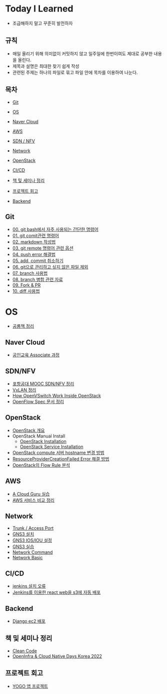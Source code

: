 # Today I Learned

- 조급해하지 말고 꾸준히 발전하자

## 규칙

- 매일 올리기 위해 의미없이 커밋하지 않고 일주일에 한번이여도 제대로 공부한 내용을 올린다.
- 제목과 설명은 최대한 찾기 쉽게 작성
- 관련된 주제는 하나의 파일로 묶고 파일 안에 목차를 이용하여 나눈다.



## 목차

- [Git](#git)
- [OS](#os)
- [Naver Cloud](#naver-cloud)
- [AWS](#aws)
- [SDN / NFV](#sdnnfv)
- [Network](#network)
- [OpenStack](#openstack)
- [CI/CD](#cicd)
- [책 및 세미나 정리](#책-및-세미나-정리)


- [프로젝트 회고](#프로젝트-회고)
- [Backend](#Backend)



## Git

- [00. git bash에서 자주 사용되는 간단한 명령어](git/00_basic_cli.md)
- [01. git comit관련 명령어](git/01_git.md)
- [02. markdown 작성법](git/02_markdown.md)
- [03. git remote 명령어 관련 옵션](git/03_git_remote.md)
- [04. push error 해결법](git/04_push_error.md)
- [05. add, commit 취소하기](git/05_restore.md)
- [06. git으로 관리하고 싶지 않은 파일 제외](git/06_git_ignore.md)
- [07. branch 사용법](git/07_branch.md)
- [08. branch 병합 관련 자료](git/08_merge_branch.md)
- [09. Fork & PR](git/09_fork_pr.md)
- [10. diff 사용법](git/10_diff.md)



# OS

- [공룡책 정리](OS/공룡책%20정리.md)



## Naver Cloud

- [공인교육 Associate 과정](Naver_Cloud/공인교육_Associate_과정.md)



## SDN/NFV

- [포항공대 MOOC SDN/NFV 정리](SDN&NFV/포항공대_MOOC_SDNNFV_정리.md)
- [VxLAN 정리](SDN&NFV/VxLAN.md)
- [How OpenVSwitch Work Inside OpenStack](SDN&NFV/How_OpenVSwitch_Works_Inside_OpenStack.md)
- [OpenFlow Spec 문서 정리](SDN&NFV/OpenFlow_Spec_정리.md)



## OpenStack

- [OpenStack 개요](OpenStack/OpenStack_개요.md)
- OpenStack Manual Install
  - [OpenStack Installation](OpenStack/OpenStack_Installation.md)
  - [OpenStack Service Installation](OpenStack/OpenStack_Service_Installation.md)
- [OpenStack compute 서버 hostname 변경 방법](OpenStack/OpenStack_Compute_Hostname_Change.md)
- [ResourceProviderCreationFailed Error 해결 방법](OpenStack/ResourceProviderCreationFailed_Error.md)
- [OpenStack의 Flow Rule 분석](OpenStack/OpenStack_OvS_FlowRule.md)



## AWS

- [A Cloud Guru 실습](AWS/A_Cloud_Guru_실습.md)
- [AWS 서비스 비교 정리](AWS/AWS_서비스_비교_정리.md)



## Network

- [Trunk / Access Port](Network/Trunk_Access_Port.md)
- [GNS3 설치](Network/GNS3_Install.md)
- [GNS3 IOS/IOU 설정](Network/GNS3_IOS_IOU_Install.md)
- [GNS3 실습](Network/GNS3_실습.md)
- [Network Command](Network/Network_Command.md)
- [Network Basic](Network/Network_Basic.md)

## CI/CD

- [jenkins 설치 오류](CI&CD/Jenkins_설치_오류.md)
- [Jenkins를 이용한 react web을 s3에 자동 배포](CI&CD/jenkins_s3_react_deploy.md)

## Backend

- [Django ec2 배포](Backend/Django_EC2_배포.md)

## 책 및 세미나 정리
- [Clean Code](책_세미나_정리/Clean_Code_정리.md)
- [OpenInfra & Cloud Native Days Korea 2022](책_세미나_정리/OpenInfra_&_Cloud_Native_Days_Korea_2022.md)

## 프로젝트 회고

- [YOGO 앱 프로젝트](프로젝트_회고/YOGO_앱_프로젝트.md)